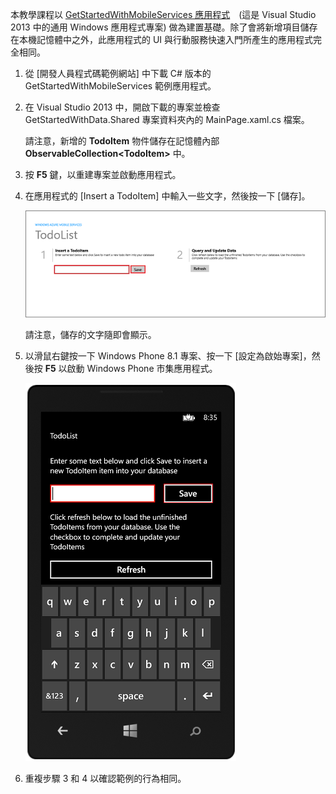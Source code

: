 
本教學課程以 [GetStartedWithMobileServices 應用程式](http://go.microsoft.com/fwlink/p/?LinkID=510826)　(這是 Visual Studio 2013 中的通用 Windows 應用程式專案) 做為建置基礎。除了會將新增項目儲存在本機記憶體中之外，此應用程式的 UI 與行動服務快速入門所產生的應用程式完全相同。

1. 從 [開發人員程式碼範例網站] 中下載 C# 版本的 GetStartedWithMobileServices 範例應用程式。 

2. 在 Visual Studio 2013 中，開啟下載的專案並檢查 GetStartedWithData.Shared 專案資料夾內的 MainPage.xaml.cs 檔案。

   	請注意，新增的 **TodoItem** 物件儲存在記憶體內部 **ObservableCollection&lt;TodoItem&gt;** 中。

3. 按 **F5** 鍵，以重建專案並啟動應用程式。

4. 在應用程式的 [Insert a TodoItem] 中輸入一些文字，然後按一下 [儲存]。

   	![](./media/mobile-services-windows-universal-dotnet-download-project/mobile-quickstart-startup.png)

   	請注意，儲存的文字隨即會顯示。

5. 以滑鼠右鍵按一下 Windows Phone 8.1 專案、按一下 [設定為啟始專案]，然後按 **F5** 以啟動 Windows Phone 市集應用程式。

	![](./media/mobile-services-windows-universal-dotnet-download-project/mobile-quickstart-startup-wp8.png)

6. 重複步驟 3 和 4 以確認範例的行為相同。

<!---HONumber=July15_HO2-->